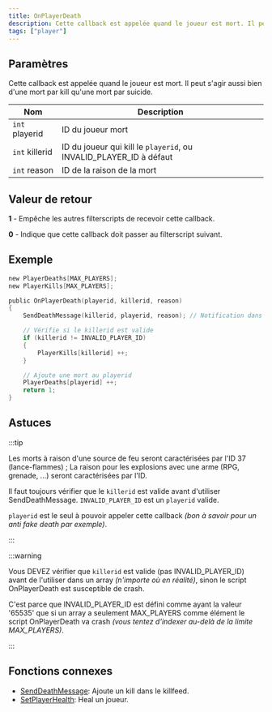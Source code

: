 ```yaml
---
title: OnPlayerDeath
description: Cette callback est appelée quand le joueur est mort. Il peut s'agir aussi bien d'une mort par kill qu'une mort par suicide.
tags: ["player"]
---
```


## Paramètres

Cette callback est appelée quand le joueur est mort. Il peut s'agir aussi bien d'une mort par kill qu'une mort par suicide.

| Nom            | Description                                                        |
| -------------- | ------------------------------------------------------------------ |
| `int` playerid | ID du joueur mort                                                  |
| `int` killerid | ID du joueur qui kill le `playerid`, ou INVALID_PLAYER_ID à défaut |
| `int` reason   | ID de la raison de la mort                                         |

## Valeur de retour

**1** - Empêche les autres filterscripts de recevoir cette callback.

**0** - Indique que cette callback doit passer au filterscript suivant.

## Exemple

```c
new PlayerDeaths[MAX_PLAYERS];
new PlayerKills[MAX_PLAYERS];

public OnPlayerDeath(playerid, killerid, reason)
{
    SendDeathMessage(killerid, playerid, reason); // Notification dans le killfeed

    // Vérifie si le killerid est valide
    if (killerid != INVALID_PLAYER_ID)
    {
        PlayerKills[killerid] ++;
    }

    // Ajoute une mort au playerid
    PlayerDeaths[playerid] ++;
    return 1;
}
```

## Astuces

:::tip

Les morts à raison d'une source de feu seront caractérisées par l'ID 37 (lance-flammes) ;
La raison pour les explosions avec une arme (RPG, grenade, ...) seront caractérisées par l'ID.

Il faut toujours vérifier que le `killerid` est valide avant d'utiliser SendDeathMessage. `INVALID_PLAYER_ID` est un `playerid` valide.

`playerid` est le seul à pouvoir appeler cette callback _(bon à savoir pour un anti fake death par exemple)_.

:::

:::warning

Vous DEVEZ vérifier que `killerid` est valide (pas INVALID_PLAYER_ID) avant de l'utiliser dans un array _(n'importe où en réalité)_, sinon le script OnPlayerDeath est susceptible de crash. 

C'est parce que INVALID_PLAYER_ID est défini comme ayant la valeur '65535' que si un array a seulement MAX_PLAYERS comme élément le script OnPlayerDeath va crash _(vous tentez d'indexer au-delà de la limite MAX_PLAYERS)_.

:::

## Fonctions connexes

- [SendDeathMessage](../functions/SendDeathMessage): Ajoute un kill dans le killfeed.
- [SetPlayerHealth](../functions/SetPlayerHealth): Heal un joueur.
